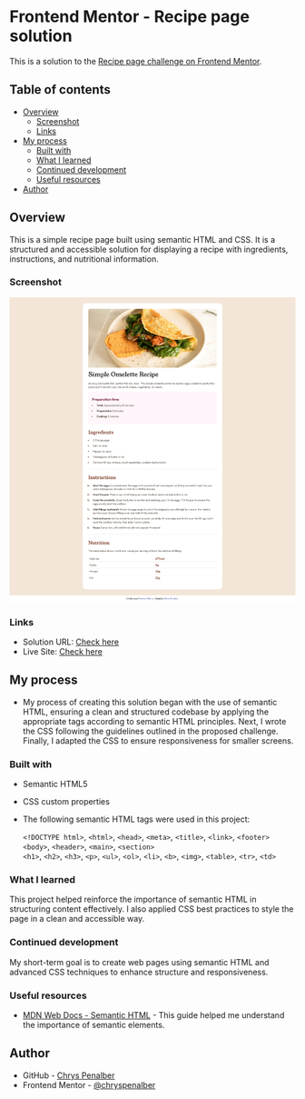 # Frontend Mentor - Recipe page solution

This is a solution to the [Recipe page challenge on Frontend Mentor](https://www.frontendmentor.io/challenges/recipe-page-KiTsR8QQKm). 

## Table of contents

- [Overview](#overview)
  - [Screenshot](#screenshot)
  - [Links](#links)
- [My process](#my-process)
  - [Built with](#built-with)
  - [What I learned](#what-i-learned)
  - [Continued development](#continued-development)
  - [Useful resources](#useful-resources)
- [Author](#author)


## Overview

This is a simple recipe page built using semantic HTML and CSS. It is a structured and accessible solution for displaying a recipe with ingredients, instructions, and nutritional information.

### Screenshot

![](./assets/images/screenshot-recipe-page.png)


### Links

- Solution URL: [Check here](https://github.com/chryspenalber/recipe-page)
- Live Site: [Check here](https://chryspenalber.github.io/recipe-page/)

## My process

- My process of creating this solution began with the use of semantic HTML, ensuring a clean and structured codebase by applying the appropriate tags according to semantic HTML principles. Next, I wrote the CSS following the guidelines outlined in the proposed challenge. Finally, I adapted the CSS to ensure responsiveness for smaller screens.

### Built with

- Semantic HTML5
- CSS custom properties

- The following semantic HTML tags were used in this project:

     `<!DOCTYPE html>`, `<html>`, `<head>`, `<meta>`, `<title>`, `<link>`, `<footer>`
     `<body>`, `<header>`, `<main>`, `<section>`  
     `<h1>`, `<h2>`, `<h3>`, `<p>`, `<ul>`, `<ol>`, `<li>`, `<b>`, `<img>`, `<table>`, `<tr>`, `<td>`  

### What I learned

This project helped reinforce the importance of semantic HTML in structuring content effectively. I also applied CSS best practices to style the page in a clean and accessible way.


### Continued development

My short-term goal is to create web pages using semantic HTML and advanced CSS techniques to enhance structure and responsiveness.


### Useful resources

- [MDN Web Docs - Semantic HTML](https://developer.mozilla.org/en-US/docs/Glossary/Semantics) - This guide helped me understand the importance of semantic elements.


## Author

- GitHub - [Chrys Penalber](https://github.com/chryspenalber)
- Frontend Mentor - [@chryspenalber](https://www.frontendmentor.io/profile/chryspenalber)



